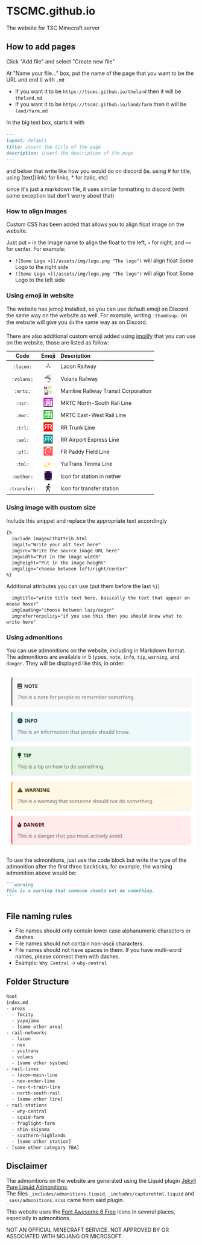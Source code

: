 # TSCMC.github.io

The website for TSC Minecraft server

## How to add pages

Click "Add file" and select "Create new file"

At "Name your file..." box, put the name of the page that you want to be the URL
and end it with `.md`
- If you want it to be `https://tscmc.github.io/theland` then it will be `theland.md`
- If you want it to be `https://tscmc.github.io/land/farm` then it will be `land/farm.md`

In the big text box, starts it with
```markdown
---
layout: default
title: insert the title of the page
description: insert the description of the page
---
```

and below that write like how you would do on discord
(ie. using # for title, using \[text\]\(link\) for links, \* for italic, etc)

since it's just a markdown file, it uses similar formatting to discord (with
some exception but don't worry about that)

### How to align images

Custom CSS has been added that allows you to align float image on the website.

Just put `<` in the image name to align the float to the left, `>` for right,
and `<>` for center. For example:
- `![Some Logo >](/assets/img/logo.png "The logo")` will align float Some Logo
  to the right side
- `![Some Logo <](/assets/img/logo.png "The logo")` will align float Some Logo
  to the left side

### Using emoji in website

The website has jemoji installed, so you can use default emoji on Discord the
same way on the website as well. For example, writing `:thumbsup:` on the
website will give you :thumbsup: the same way as on Discord.

There are also additional custom emoji added using
[imojify](https://github.com/danielthepope/imojify) that you can use on
the website, those are listed as follow:

|     Code     |                                     Emoji                                          |              Description             |
|:------------:|:----------------------------------------------------------------------------------:|:-------------------------------------|
| `:lacon:`    | ![:lacon:](/assets/img/rail-networks/24px/lacon-network-white-background.png)      | Lacon Railway                        |
| `:volans:`   | ![:volans:](/assets/img/rail-networks/24px/volans-railway.png)                     | Volans Railway                       |
| `:mrtc:`     | ![:mrtc:](/assets/img/rail-networks/24px/mainline-railway-transit-corporation.png) | Mainline Railway Transit Corporation |
| `:nsr:`      | ![:nsr:](/assets/img/rail-lines/24px/mrtc-north-south-rail.png)                    | MRTC North-South Rail Line           |
| `:ewr:`      | ![:ewr:](/assets/img/rail-lines/24px/mrtc-east-west-rail.png)                      | MRTC East-West Rail Line             |
| `:trl:`      | ![:trl:](/assets/img/rail-lines/24px/richardrail-trunk-line.png)                   | RR Trunk Line                        |
| `:ael:`      | ![:ael:](/assets/img/rail-lines/24px/richardrail-airport-express-line.png)         | RR Airport Express Line              |
| `:pfl:`      | ![:pfl:](/assets/img/rail-lines/24px/fulahm-railways-paddy-field-line.png)         | FR Paddy Field Line                  |
| `:tml:`      | ![:tml:](/assets/img/rail-lines/24px/yuitrans-tenma-line.png)                      | YuiTrans Tenma Line                  |
| `:nether:`   | ![:nether:](/assets/img/marks/24px/nether-portal.png)                              | Icon for station in nether           |
| `:transfer:` | ![:transfer:](/assets/img/marks/24px/person-transfer.png)                          | Icon for transfer station            |

### Using image with custom size

Include this snippet and replace the appropriate text accordingly

```
{%
  include imagewithattrib.html
  imgalt="Write your alt text here"
  imgsrc="Write the source image URL here"
  imgwidth="Put in the image width"
  imgheight="Put in the image height"
  imgalign="choose between left/right/center"
%}
```

Additional attributes you can use (put them before the last `%}`)
```
  imgtitle="write title text here, basically the text that appear on mouse hover"
  imgloading="choose between lazy/eager"
  imgreferrerpolicy="if you use this then you should know what to write here"
```

### Using admonitions

You can use admonitions on the website, including in Markdown format. The
admonitions are available in 5 types, `note`, `info`, `tip`, `warning`, and
`danger`. They will be displayed like this, in order:

![admonitions](/assets/img/admonitions.png)

To use the admonitions, just use the code block but write the type of the
admonition after the first three backticks, for example, the warning admonition
above would be:

````markdown
```warning
This is a warning that someone should not do something.
```
````

## File naming rules

- File names should only contain lower case alphanumeric characters or dashes.
- File names should not contain non-ascii characters.
- File names should not have spaces in them. If you have multi-word names,
  please connect them with dashes.
- Example: `Why Central` -> `why-central`

## Folder Structure

```
Root
index.md
- areas
  - fmcity
  - yayajima
  - [some other area]
- rail-networks
  - lacon
  - nex
  - yuitrans
  - volans
  - [some other system]
- rail-lines
  - lacon-main-line
  - nex-ender-line
  - nex-t-train-line
  - north-south-rail
  - [some other line]
- rail-stations
  - why-central
  - squid-farm
  - froglight-farm
  - shin-akiyama
  - southern-highlands
  - [some other station]
- [some other category TBA]
```

## Disclaimer

The admonitions on the website are generated using the Liquid plugin 
[Jekyll Pure Liquid Admonitions](https://github.com/RichDom2185/jekyll-admonitions).
<br/>
The files `_includes/admonitions.liquid`, `_includes/capturehtml.liquid`
and `_sass/admonitions.scss` came from said plugin.

This website uses the [Font Awesome 6 Free](https://fontawesome.com/download)
icons in several places, especially in admonitions.

NOT AN OFFICIAL MINECRAFT SERVICE. NOT APPROVED BY OR ASSOCIATED WITH MOJANG OR
MICROSOFT.
